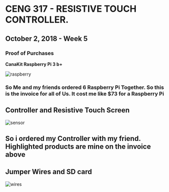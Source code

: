   # CENG 317 - RESISTIVE TOUCH CONTROLLER.
  
  ## October 2, 2018 - Week 5

### Proof of Purchases

**CanaKit Raspberry Pi 3 b+**

![raspberry](https://user-images.githubusercontent.com/43186158/46378852-ee33b800-c66a-11e8-8b2a-75a6e47cf173.PNG)
### So Me and my friends ordered 6 Raspberry Pi Together. So this is the invoice for all of Us. It cost me like $73 for a Raspberry Pi

## Controller and Resistive Touch Screen

![sensor](https://user-images.githubusercontent.com/43186158/46379249-32738800-c66c-11e8-862a-4b7ee04807ab.PNG)
## So i ordered my Controller with my friend. Highlighted products are mine on the invoice above 

## Jumper Wires and SD card
![wires](https://user-images.githubusercontent.com/43186158/46379834-1c66c700-c66e-11e8-893d-94a2c6aa2b4c.PNG)


